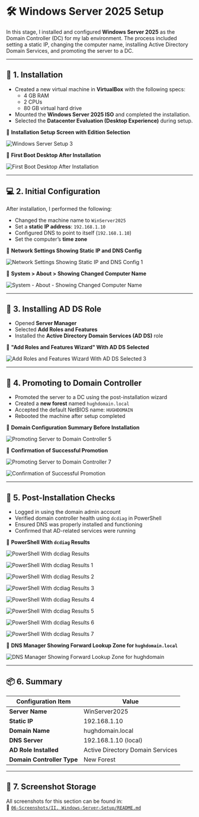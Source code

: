 # 🛠️ Windows Server 2025 Setup

In this stage, I installed and configured **Windows Server 2025** as the Domain Controller (DC) for my lab environment. The process included setting a static IP, changing the computer name, installing Active Directory Domain Services, and promoting the server to a DC.

---

## 💾 1. Installation

- Created a new virtual machine in **VirtualBox** with the following specs:
  - 4 GB RAM
  - 2 CPUs
  - 80 GB virtual hard drive
- Mounted the **Windows Server 2025 ISO** and completed the installation.
- Selected the **Datacenter Evaluation (Desktop Experience)** during setup.

📸 **Installation Setup Screen with Edition Selection**

![Windows Server Setup 3](https://github.com/user-attachments/assets/915a6e00-5202-4e3c-a4fc-601ce180731a)

📸 **First Boot Desktop After Installation**

![First Boot Desktop After Installation](https://github.com/user-attachments/assets/077f8658-6c5d-4ac0-b9c6-9f02d1fc6266)

---

## 💻 2. Initial Configuration

After installation, I performed the following:

- Changed the machine name to `WinServer2025`
- Set a **static IP address**: `192.168.1.10`
- Configured DNS to point to itself (`192.168.1.10`)
- Set the computer’s **time zone**

📸 **Network Settings Showing Static IP and DNS Config**

![Network Settings Showing Static IP and DNS Config 1](https://github.com/user-attachments/assets/9dbc64e7-e854-4573-a383-d46e458b3c18)

📸 **System > About > Showing Changed Computer Name**

![System - About - Showing Changed Computer Name](https://github.com/user-attachments/assets/a7de73d0-1690-40c1-8836-4be64b97c13b)

---

## 🧱 3. Installing AD DS Role

- Opened **Server Manager**
- Selected **Add Roles and Features**
- Installed the **Active Directory Domain Services (AD DS)** role

📸 **"Add Roles and Features Wizard" With AD DS Selected**

![Add Roles and Features Wizard With AD DS Selected 3](https://github.com/user-attachments/assets/5cd38039-3f07-4bac-bfa1-e13427d5474f)

---

## 🏰 4. Promoting to Domain Controller

- Promoted the server to a DC using the post-installation wizard
- Created a **new forest** named `hughdomain.local`
- Accepted the default NetBIOS name: `HUGHDOMAIN`
- Rebooted the machine after setup completed

📸 **Domain Configuration Summary Before Installation**

![Promoting Server to Domain Controller 5](https://github.com/user-attachments/assets/5d1fce70-9210-4f4f-be7a-61bb0dd29ca4)

📸 **Confirmation of Successful Promotion**

![Promoting Server to Domain Controller 7](https://github.com/user-attachments/assets/f339e91d-6469-4db4-8589-047feb46958e)

![Confirmation of Successful Promotion](https://github.com/user-attachments/assets/fe5a27cd-e662-47ab-a8a5-4203b19b43b9)

---

## 🧪 5. Post-Installation Checks

- Logged in using the domain admin account
- Verified domain controller health using `dcdiag` in PowerShell
- Ensured DNS was properly installed and functioning
- Confirmed that AD-related services were running

📸 **PowerShell With `dcdiag` Results**

![PowerShell With dcdiag Results](https://github.com/user-attachments/assets/b0b55f72-0cbd-4034-ab04-dd87a585fee8)

![PowerShell With dcdiag Results 1](https://github.com/user-attachments/assets/d052baa0-9798-463d-803a-b9fe65ee006d)

![PowerShell With dcdiag Results 2](https://github.com/user-attachments/assets/a30a8dad-45c0-4c5f-8920-1f1d2bdfb269)

![PowerShell With dcdiag Results 3](https://github.com/user-attachments/assets/dcb8c2e7-b5b6-4198-a1df-e5231ffc3812)

![PowerShell With dcdiag Results 4](https://github.com/user-attachments/assets/961ab258-2e5b-4309-b827-6afd8d3ccd2c)

![PowerShell With dcdiag Results 5](https://github.com/user-attachments/assets/fcee262a-37f8-4bb9-b3a2-4ecf0dc41b69)

![PowerShell With dcdiag Results 6](https://github.com/user-attachments/assets/b8a67ce3-3ae8-4298-8b77-d1f21bab1b8d)

![PowerShell With dcdiag Results 7](https://github.com/user-attachments/assets/6cc40123-f283-4176-a17c-3922beb50bd3)

📸 **DNS Manager Showing Forward Lookup Zone for `hughdomain.local`**
  
![DNS Manager Showing Forward Lookup Zone for hughdomain](https://github.com/user-attachments/assets/f08e7ca0-a52e-430a-b76e-e05361b522cf)

---

## 📦 6. Summary

| Configuration Item         | Value                            |
|----------------------------|----------------------------------|
| **Server Name**            | WinServer2025                    |
| **Static IP**              | 192.168.1.10                     |
| **Domain Name**            | hughdomain.local                 |
| **DNS Server**             | 192.168.1.10 (local)             |
| **AD Role Installed**      | Active Directory Domain Services |
| **Domain Controller Type** | New Forest                       |

---

## 📁 7. Screenshot Storage

All screenshots for this section can be found in:  
📂 [`06-Screenshots/II. Windows-Server-Setup/README.md`](https://github.com/Hugh-Kumbi/Hugh-Kumbi-Active-Directory-Lab/blob/main/06-Screenshots/II.%20Windows-Server-Setup/README.md)  
